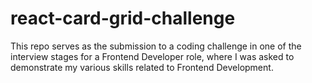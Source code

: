 # react-card-grid-challenge

This repo serves as the submission to a coding challenge in one of the interview stages for a Frontend Developer role, where I was asked to demonstrate my various skills related to Frontend Development.
